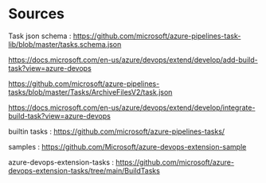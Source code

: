 # Sources

Task json schema : https://github.com/microsoft/azure-pipelines-task-lib/blob/master/tasks.schema.json

https://docs.microsoft.com/en-us/azure/devops/extend/develop/add-build-task?view=azure-devops


https://github.com/microsoft/azure-pipelines-tasks/blob/master/Tasks/ArchiveFilesV2/task.json

https://docs.microsoft.com/en-us/azure/devops/extend/develop/integrate-build-task?view=azure-devops


builtin tasks : https://github.com/microsoft/azure-pipelines-tasks/

samples : https://github.com/Microsoft/azure-devops-extension-sample

azure-devops-extension-tasks : https://github.com/microsoft/azure-devops-extension-tasks/tree/main/BuildTasks

